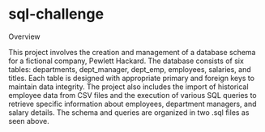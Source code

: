 # sql-challenge

Overview

This project involves the creation and management of a database schema for a fictional company, Pewlett Hackard. The database consists of six tables: departments, dept_manager, dept_emp, employees, salaries, and titles. Each table is designed with appropriate primary and foreign keys to maintain data integrity. The project also includes the import of historical employee data from CSV files and the execution of various SQL queries to retrieve specific information about employees, department managers, and salary details. The schema and queries are organized in two .sql files as seen above. 

